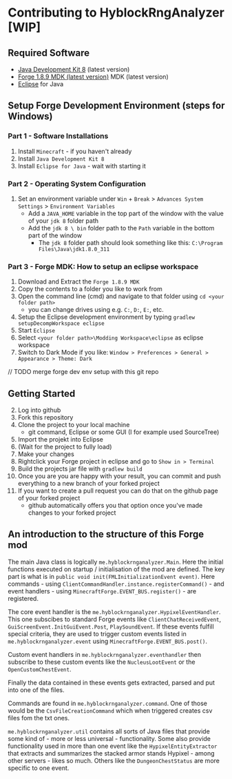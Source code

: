 # Contributing to HyblockRngAnalyzer [WIP]

## Required Software
- [Java Development Kit 8](https://www.oracle.com/java/technologies/downloads/#java8-windows) (latest version)
- [Forge 1.8.9 MDK (latest version)](https://files.minecraftforge.net/net/minecraftforge/forge/index_1.8.9.html) MDK (latest version)
- [Eclipse](https://www.eclipse.org/downloads/) for Java

## Setup Forge Development Environment (steps for Windows)
### Part 1 - Software Installations
1. Install `Minecraft` - if you haven't already
2. Install `Java Development Kit 8`
3. Install `Eclipse for Java` - wait with starting it
### Part 2 - Operating System Configuration
1. Set an environment variable under `Win` + `Break` > `Advances System Settings` > `Environment Variables` 
    - Add a `JAVA_HOME` variable in the top part of the window with the value of your `jdk 8` folder path
    - Add the `jdk 8 \ bin` folder path to the `Path` variable in the bottom part of the window
        - The `jdk 8` folder path should look something like this: `C:\Program Files\Java\jdk1.8.0_311`
### Part 3 - Forge MDK: How to setup an eclipse workspace
1. Download and Extract the `Forge 1.8.9 MDK`
2. Copy the contents to a folder you like to work from
3. Open the command line (cmd) and navigate to that folder using `cd <your folder path>`
    - you can change drives using e.g. `C:`, `D:`, `E:`, etc.
4. Setup the Eclipse development environment by typing `gradlew setupDecompWorkspace eclipse`
5. Start `Eclipse`
6. Select `<your folder path>\Modding Workspace\eclipse` as eclipse workspace
7. Switch to Dark Mode if you like: `Window > Preferences > General > Appearance > Theme: Dark`

// TODO merge forge dev env setup with this git repo

## Getting Started
2. Log into github
3. Fork this repository
4. Clone the project to your local machine 
    - git command, Eclipse or some GUI (I for example used SourceTree)
5. Import the projekt into Eclipse
6. (Wait for the project to fully load)
7. Make your changes
8. Rightclick your Forge project in eclipse and go to `Show in > Terminal`
9. Build the projects jar file with `gradlew build`
10. Once you are you are happy with your result, you can commit and push everything to a new branch of your forked project
11. If you want to create a pull request you can do that on the github page of your forked project
    - github automatically offers you that option once you've made changes to your forked project

## An introduction to the structure of this Forge mod
The main Java class is logically `me.hyblockrnganalyzer.Main`. Here the initial functions executed on startup / initialisation of the mod are defined. The key part is what is in `public void init(FMLInitializationEvent event)`. Here commands - using `ClientCommandHandler.instance.registerCommand()` - and event handlers - using `MinecraftForge.EVENT_BUS.register()` - are registered.

The core event handler is the `me.hyblockrnganalyzer.HypixelEventHandler`. This one subscibes to standard Forge events like `ClientChatReceivedEvent`, `GuiScreenEvent.InitGuiEvent.Post`, `PlaySoundEvent`. If these events fulfill special criteria, they are used to trigger custom events listed in `me.hyblockrnganalyzer.event` using `MinecraftForge.EVENT_BUS.post()`.

Custom event handlers in `me.hyblockrnganalyzer.eventhandler` then subscribe to these custom events like the `NucleusLootEvent` or the `OpenCustomChestEvent`.

Finally the data contained in these events gets extracted, parsed and put into one of the files.

Commands are found in `me.hyblockrnganalyzer.command`. One of those would be the `CsvFileCreationCommand` which when triggered creates csv files fom the txt ones.

`me.hyblockrnganalyzer.util` contains all sorts of Java files that provide some kind of - more or less universal - functionality. Some also provide functionality used in more than one event like the `HypixelEntityExtractor` that extracts and summarizes the stacked armor stands Hypixel - among other servers - likes so much. Others like the `DungeonChestStatus` are more specific to one event.

